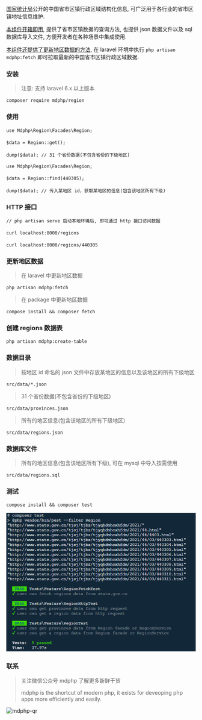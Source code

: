 [国家统计局](http://www.stats.gov.cn/tjsj/tjbz/tjyqhdmhcxhfdm/2021/)公开的中国省市区镇行政区域结构化信息, 可广泛用于各行业的省市区镇地址信息维护.

[本组件开箱即用](https://github.com/mdphp/region), 提供了省市区镇数据的查询方法, 也提供 json 数据文件以及 sql 数据库导入文件, 方便开发者在各种场景中集成使用.

[本组件还提供了更新地区数据的方法](https://github.com/mdphp/region), 在 laravel 环境中执行 ```php artisan mdphp:fetch``` 即可拉取最新的中国省市区镇行政区域数据.

### 安装
> 注意: 支持 laravel 6.x 以上版本
```
composer require mdphp/region
```

### 使用
```
use Mdphp\Region\Facades\Region;

$data = Region::get();

dump($data); // 31 个省份数据(不包含省份的下级地区)
```

```
use Mdphp\Region\Facades\Region;

$data = Region::find(440305);

dump($data); // 传入某地区 id，获取某地区的信息(包含该地区所有下级)
```

### HTTP 接口
```
// php artisan serve 启动本地环境后, 即可通过 http 接口访问数据

curl localhost:8000/regions

curl localhost:8000/regions/440305
```

### 更新地区数据
> 在 laravel 中更新地区数据
```
php artisan mdphp:fetch
```

> 在 package 中更新地区数据
```
compose install && composer fetch
```

### 创建 regions 数据表
```
php artisan mdphp:create-table
```

### 数据目录
> 按地区 id 命名的 json 文件中存放某地区的信息以及该地区的所有下级地区
```
src/data/*.json
```

> 31 个省份数据(不包含省份的下级地区)
```
src/data/provinces.json
```

> 所有的地区信息(包含该地区的所有下级地区)
```
src/data/regions.json
```

### 数据库文件
> 所有的地区信息(包含该地区所有下级), 可在 mysql 中导入按需使用
```
src/data/regions.sql
```

### 测试
```
compose install && composer test
```
![mdphp-qr](test-result.png)

### 联系
> 关注微信公众号 mdphp 了解更多新鲜干货
> 
> mdphp is the shortcut of modern php, it exists for deveoping php apps more efficiently and easily.

![mdphp-qr](mdphp-qr.png)

